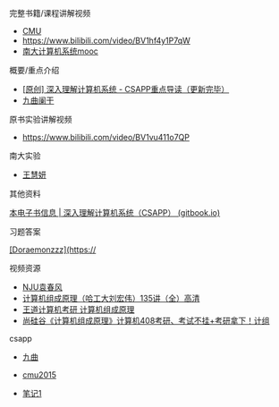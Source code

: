 完整书籍/课程讲解视频

- [CMU](https://www.bilibili.com/video/BV1yy4y117YN)
- https://www.bilibili.com/video/BV1hf4y1P7qW
- [南大计算机系统mooc](https://www.icourse163.org/learn/NJU-1001625001)



概要/重点介绍

- [[原创] 深入理解计算机系统 - CSAPP重点导读（更新完毕）](https://www.bilibili.com/video/BV1RK4y1R7Kf)
- [九曲阑干](https://www.bilibili.com/video/BV1cD4y1D7uR)

原书实验讲解视频

- https://www.bilibili.com/video/BV1vu411o7QP

南大实验

- [王慧妍](https://www.bilibili.com/video/BV1rb4y1V7A2)



其他资料

[本电子书信息 | 深入理解计算机系统（CSAPP） (gitbook.io)](https://hansimov.gitbook.io/csapp)

习题答案

[[Doraemonzzz](https://](https://doraemonzzz.com/2021/08/01/2021-8-01-%E6%B7%B1%E5%85%A5%E7%90%86%E8%A7%A3%E8%AE%A1%E7%AE%97%E6%9C%BA%E7%B3%BB%E7%BB%9F-%E7%AC%AC7%E7%AB%A0-%E4%B9%A0%E9%A2%98%E8%A7%A3%E6%9E%90/)

视频资源

- [NJU袁春风](https://www.icourse163.org/learn/NJU-1001625001?tid=1472100484#/learn/announce)
- [计算机组成原理（哈工大刘宏伟）135讲（全）高清](https://www.bilibili.com/video/BV1t4411e7LH)
- [王道计算机考研 计算机组成原理](https://www.bilibili.com/video/BV1ps4y1d73V)
- [尚硅谷《计算机组成原理》计算机408考研、考试不挂+考研拿下！计组](https://www.bilibili.com/video/BV1vt421L7oc)



csapp

- [九曲](https://www.bilibili.com/video/BV1cD4y1D7uR)

- [cmu2015](https://www.bilibili.com/video/BV1iW411d7hd)

- [笔记1](https://wdxtub.com/csapp/thin-csapp-1/2016/04/16/)

